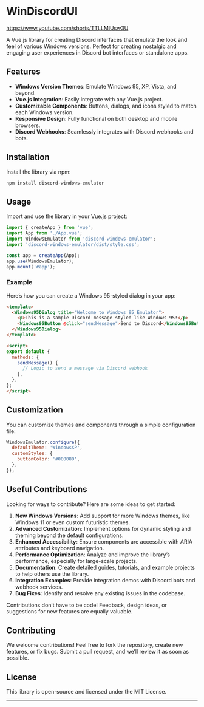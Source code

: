 # WinDiscordUI

https://www.youtube.com/shorts/TTLLMlUsw3U

A Vue.js library for creating Discord interfaces that emulate the look and feel of various Windows versions. Perfect for creating nostalgic and engaging user experiences in Discord bot interfaces or standalone apps.  

## Features  
- **Windows Version Themes**: Emulate Windows 95, XP, Vista, and beyond.  
- **Vue.js Integration**: Easily integrate with any Vue.js project.  
- **Customizable Components**: Buttons, dialogs, and icons styled to match each Windows version.  
- **Responsive Design**: Fully functional on both desktop and mobile browsers.  
- **Discord Webhooks**: Seamlessly integrates with Discord webhooks and bots.  

## Installation  

Install the library via npm:  
```bash  
npm install discord-windows-emulator  
```  

## Usage  

Import and use the library in your Vue.js project:  

```javascript  
import { createApp } from 'vue';  
import App from './App.vue';  
import WindowsEmulator from 'discord-windows-emulator';  
import 'discord-windows-emulator/dist/style.css';  

const app = createApp(App);  
app.use(WindowsEmulator);  
app.mount('#app');  
```  

### Example  

Here’s how you can create a Windows 95-styled dialog in your app:  

```html  
<template>  
  <Windows95Dialog title="Welcome to Windows 95 Emulator">  
    <p>This is a sample Discord message styled like Windows 95!</p>  
    <Windows95Button @click="sendMessage">Send to Discord</Windows95Button>  
  </Windows95Dialog>  
</template>  

<script>  
export default {  
  methods: {  
    sendMessage() {  
      // Logic to send a message via Discord webhook  
    },  
  },  
};  
</script>  
```  

## Customization  

You can customize themes and components through a simple configuration file:  

```javascript  
WindowsEmulator.configure({  
  defaultTheme: 'WindowsXP',  
  customStyles: {  
    buttonColor: '#000080',  
  },  
});  
```  

## Useful Contributions  

Looking for ways to contribute? Here are some ideas to get started:  

1. **New Windows Versions**: Add support for more Windows themes, like Windows 11 or even custom futuristic themes.  
2. **Advanced Customization**: Implement options for dynamic styling and theming beyond the default configurations.  
3. **Enhanced Accessibility**: Ensure components are accessible with ARIA attributes and keyboard navigation.  
4. **Performance Optimization**: Analyze and improve the library’s performance, especially for large-scale projects.  
5. **Documentation**: Create detailed guides, tutorials, and example projects to help others use the library.  
6. **Integration Examples**: Provide integration demos with Discord bots and webhook services.  
7. **Bug Fixes**: Identify and resolve any existing issues in the codebase.  

Contributions don’t have to be code! Feedback, design ideas, or suggestions for new features are equally valuable.  

## Contributing  

We welcome contributions! Feel free to fork the repository, create new features, or fix bugs. Submit a pull request, and we’ll review it as soon as possible.  

## License  

This library is open-source and licensed under the MIT License.  

--- 
